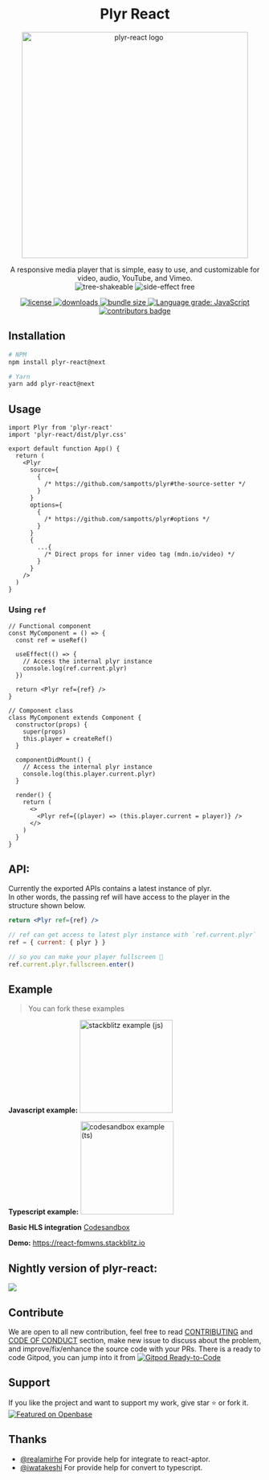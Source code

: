 <h1 align="center">Plyr React</h1>
<p align="center"><img src="https://user-images.githubusercontent.com/23579958/143738613-d374adcf-24b8-4f44-8e75-673d5681c1a5.png" title="plyr-react" alt="plyr-react logo" width="450"></p>

<p align="center">
A responsive media player that is simple, easy to use, and customizable for video, audio, YouTube, and Vimeo.
  <br>
  <img src="https://img.shields.io/badge/Tree%20Shakeable-d4e157" alt="tree-shakeable" />
  <img src="https://img.shields.io/badge/Side%20Effect%20Free-ffeb3b" alt="side-effect free" />
</p>	
<p align="center">
  <a href="https://github.com/chintan9/plyr-react/blob/master/LICENSE">
    <img src="https://img.shields.io/badge/License-MIT-yellow.svg" alt="license" />
  </a>
  <a href="https://npmjs.org/package/plyr-react">
    <img src="https://img.shields.io/npm/dt/plyr-react.svg" alt="downloads" />
  </a>
  <a href="https://bundlephobia.com/result?p=plyr-react">
    <img src="https://img.shields.io/bundlephobia/minzip/plyr-react.svg" alt="bundle size" />
  </a>
  <a href="https://lgtm.com/projects/g/chintan9/plyr-react/context:javascript">
    <img src="https://img.shields.io/lgtm/grade/javascript/g/chintan9/plyr-react.svg?logo=lgtm&logoWidth=18" alt="Language grade: JavaScript" />
  </a>

  <a href="#contributors">
    <img src="https://img.shields.io/badge/all_contributors-3-orange.svg" alt="contributors badge" />
  </a>
</p>

## Installation

```sh
# NPM
npm install plyr-react@next

# Yarn
yarn add plyr-react@next
```

## Usage

```tsx
import Plyr from 'plyr-react'
import 'plyr-react/dist/plyr.css'

export default function App() {
  return (
    <Plyr
      source={
        {
          /* https://github.com/sampotts/plyr#the-source-setter */
        }
      }
      options={
        {
          /* https://github.com/sampotts/plyr#options */
        }
      }
      {
        ...{
          /* Direct props for inner video tag (mdn.io/video) */
        }
      }
    />
  )
}
```

### Using `ref`

```tsx
// Functional component
const MyComponent = () => {
  const ref = useRef()

  useEffect(() => {
    // Access the internal plyr instance
    console.log(ref.current.plyr)
  })

  return <Plyr ref={ref} />
}

// Component class
class MyComponent extends Component {
  constructor(props) {
    super(props)
    this.player = createRef()
  }

  componentDidMount() {
    // Access the internal plyr instance
    console.log(this.player.current.plyr)
  }

  render() {
    return (
      <>
        <Plyr ref={(player) => (this.player.current = player)} />
      </>
    )
  }
}
```

## API:

Currently the exported APIs contains a latest instance of plyr.  
In other words, the passing ref will have access to the player in the structure shown below.

```jsx
return <Plyr ref={ref} />

// ref can get access to latest plyr instance with `ref.current.plyr`
ref = { current: { plyr } }

// so you can make your player fullscreen 🎉
ref.current.plyr.fullscreen.enter()
```

## Example

> You can fork these examples

**Javascript example:** <a href="https://stackblitz.com/edit/react-fpmwns?file=src/App.js" title="stackblitz example (js)">
<img src="https://developer.stackblitz.com/img/open_in_stackblitz.svg" alt="stackblitz example (js)" width="185">
</a>

**Typescript example:** <a href="https://codesandbox.io/s/plyr-react-new-api-forked-cg08k?file=/src/App.tsx" title="codesandbox example (ts)">
<img src="https://codesandbox.io/static/img/play-codesandbox.svg" alt="codesandbox example (ts)" width="185">
</a>

**Basic HLS integration** <a href="https://codesandbox.io/s/hidden-frost-mpdjj?file=/src/HLS.tsx" title="codesandbox example (ts)">
Codesandbox
</a>

**Demo:** https://react-fpmwns.stackblitz.io

## Nightly version of plyr-react:

<a href="https://github.com/chintan9/plyr-react/tree/dev/example" title="early access for alpha version">
 <img src="https://user-images.githubusercontent.com/23579958/150494317-912b4ce3-8d22-4c05-aec5-a28934d2f2e7.png">
</a>

## Contribute

We are open to all new contribution, feel free to read [CONTRIBUTING](https://github.com/chintan9/plyr-react/blob/master/CONTRIBUTING.md) and [CODE OF CONDUCT](https://github.com/chintan9/plyr-react/blob/master/CODE_OF_CONDUCT.md) section, make new issue to discuss about the problem, and improve/fix/enhance the source code with your PRs.
There is a ready to code Gitpod, you can jump into it from <a href="https://gitpod.io/#https://github.com/chintan9/plyr-react" title="Gitpod plyr-react"><img src="https://img.shields.io/badge/Gitpod-Ready--to--Code-blue?logo=gitpod" alt="Gitpod Ready-to-Code"><a/>

## Support

If you like the project and want to support my work, give star ⭐ or fork it.
[![Featured on Openbase](https://badges.openbase.com/js/featured/plyr-react.svg?token=taplQ9iU8GI6oqsRiTD6H6Dl4A4o787VVK0gS6m3RKo=)](https://openbase.com/js/plyr-react?utm_source=embedded&amp;utm_medium=badge&amp;utm_campaign=rate-badge)

## Thanks

- [@realamirhe](https://github.com/realamirhe) For provide help for integrate to react-aptor.
- [@iwatakeshi](https://github.com/iwatakeshi) For provide help for convert to typescript.
